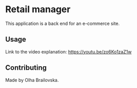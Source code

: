 # Retail manager
 
This application is a back end for  an e-commerce site.

## Usage
Link to the video explanation:
https://youtu.be/zo6Ko1zaZ1w



## Contributing
Made by Olha Brailovska.
